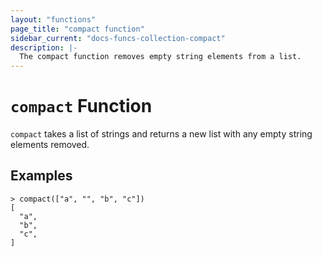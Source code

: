 ```yaml
---
layout: "functions"
page_title: "compact function"
sidebar_current: "docs-funcs-collection-compact"
description: |-
  The compact function removes empty string elements from a list.
---
```


# `compact` Function

`compact` takes a list of strings and returns a new list with any empty string
elements removed.

## Examples

```
> compact(["a", "", "b", "c"])
[
  "a",
  "b",
  "c",
]
```
